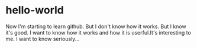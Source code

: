 # hello-world
Now I'm starting to learn github. But I don't know how it works. But I know it's good. I want to know how it works and how it is userful.It's interesting to me. I want to know seriously...

